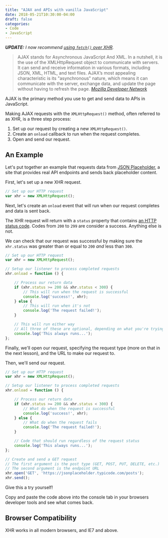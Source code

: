 ```yaml
---
title: "AJAX and APIs with vanilla JavaScript"
date: 2018-05-21T10:30:00-04:00
draft: false
categories:
- Code
- JavaScript
---
```


_**UPDATE:** I now recommend [using `fetch()` over XHR](/how-to-use-the-fetch-api-with-vanilla-js/)._

> AJAX stands for Asynchronous JavaScript And XML. In a nutshell, it is the use of the XMLHttpRequest object to communicate with servers. It can send and receive information in various formats, including JSON, XML, HTML, and text files. AJAX’s most appealing characteristic is its "asynchronous" nature, which means it can communicate with the server, exchange data, and update the page without having to refresh the page. <cite>[Mozilla Developer Network](https://developer.mozilla.org/en-US/docs/Web/Guide/AJAX/Getting_Started)</cite>

AJAX is the primary method you use to get and send data to APIs in JavaScript.

Making AJAX requests with the `XMLHttpRequest()` method, often referred to as XHR, is a three step process:

1. Set up our request by creating a new `XMLHttpRequest()`.
2. Create an `onload` callback to run when the request completes.
3. Open and send our request.

## An Example

Let's put together an example that requests data from [JSON Placeholder](https://jsonplaceholder.typicode.com/), a site that provides real API endpoints and sends back placeholder content.

First, let's set up a new XHR request.

```js
// Set up our HTTP request
var xhr = new XMLHttpRequest();
```

Next, let's create an `onload` event that will run when our request completes and data is sent back.

The XHR request will return with a `status` property that contains [an HTTP status code](https://developer.mozilla.org/en-US/docs/Web/HTTP/Status). Codes from `200` to `299` are consider a success. Anything else is not.

We can check that our request was successful by making sure the `xhr.status` was greater than or equal to `200` *and* less than `300`.

```js
// Set up our HTTP request
var xhr = new XMLHttpRequest();

// Setup our listener to process completed requests
xhr.onload = function () {

	// Process our return data
	if (xhr.status >= 200 && xhr.status < 300) {
		// This will run when the request is successful
		console.log('success!', xhr);
	} else {
		// This will run when it's not
		console.log('The request failed!');
	}

	// This will run either way
	// All three of these are optional, depending on what you're trying to do
	console.log('This always runs...');
};
```

Finally, we'll open our request, specifying the request type (more on that in the next lesson), and the URL to make our request to.

Then, we'll send our request.

```js
// Set up our HTTP request
var xhr = new XMLHttpRequest();

// Setup our listener to process completed requests
xhr.onload = function () {

	// Process our return data
	if (xhr.status >= 200 && xhr.status < 300) {
		// What do when the request is successful
		console.log('success!', xhr);
	} else {
		// What do when the request fails
		console.log('The request failed!');
	}

	// Code that should run regardless of the request status
	console.log('This always runs...');
};

// Create and send a GET request
// The first argument is the post type (GET, POST, PUT, DELETE, etc.)
// The second argument is the endpoint URL
xhr.open('GET', 'https://jsonplaceholder.typicode.com/posts');
xhr.send();
```

Give this a try yourself!

Copy and paste the code above into the console tab in your browsers developer tools and see what comes back.

## Browser Compatibility

XHR works in all modern browsers, and IE7 and above.